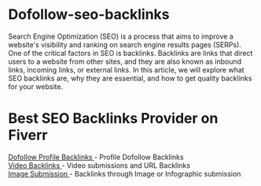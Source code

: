 # Dofollow-seo-backlinks
Search Engine Optimization (SEO) is a process that aims to improve a website's visibility and ranking on search engine results pages (SERPs). One of the critical factors in SEO is backlinks. Backlinks are links that direct users to a website from other sites, and they are also known as inbound links, incoming links, or external links. In this article, we will explore what SEO backlinks are, why they are essential, and how to get quality backlinks for your website.
# Best SEO Backlinks Provider on Fiverr
<a href="https://www.fiverr.com/farazahmedd/do-high-quality-dofollow-social-media-profile-creation-backlinks"> Dofollow Profile Backlinks </a> - Profile Dofollow Backlinks<br>
<a href="https://www.fiverr.com/farazahmedd/create-whiteboard-explainer-animation-video"> Video Backlinks </a> - Video submissions and URL Backlinks<br>
<a href="https://www.fiverr.com/farazahmedd/image-or-infographic-submission-on-90-high-quality-sites"> Image Submission </a> - Backlinks through Image or Infographic submission<br>
